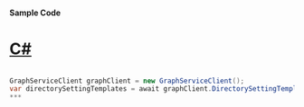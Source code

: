 #### Sample Code
# [C#](#tab/c-sharp)

```C#

GraphServiceClient graphClient = new GraphServiceClient();
var directorySettingTemplates = await graphClient.DirectorySettingTemplates.Request().GetAsync();
*** 

```